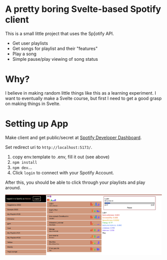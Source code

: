 # A pretty boring Svelte-based Spotify client

This is a small little project that uses the Sp[otify API.

- Get user playlists
- Get songs for playlist and their "features"
- Play a song
- Simple pause/play viewing of song status

# Why?

I believe in making random little things like this as a learning experiment.  I want to eventually make a Svelte course, but first I need to get a good grasp on making things in Svelte.

# Setting up App


Make client and get public/secret at [Spotify Developer Dashboard](https://developer.spotify.com/dashboard/applications).

Set redirect uri to `http://localhost:5173/`.

1. copy env.template to .env, fill it out (see above)
1. `npm install`
1. `npm dev`...
1. Click `login` to connect with your Spotify Account.

After this, you should be able to click through your playlists and play around.

![](/2022-12-11-screenshot.png)
